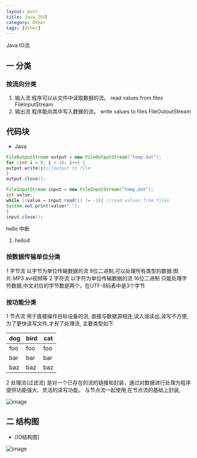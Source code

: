 ```yaml
---
layout: post 
title: Java_IO流
category: Other 
tags: [Other] 
---
```


Java IO流.

## 一 分类

### 按流向分类

1. 输入流
程序可以从文件中读取数据的流。
read values from files FileInputStream
1. 输出流
程序能向其中写入数据的流。 
write values to files FileOutoutStream

## 代码块

* Java

``` java
FileOutputStream output = new FileOutputStream("temp.dat");
for (int i = 0; i < 10; i++) {
output.write(i);//output to file
}
output.close();

FileInputStream input = new FileInputStream("temp.dat");
int value;
while ((value = input.read()) != -1){ //read values from files
System.out.print(value+" ");
}
input.close();
```

hello 中断

1. hello4

### 按数据传输单位分类
1 字节流
以字节为单位传输数据的流  8位二进制,可以处理所有类型的数据:图片.MP3 avi视频等
2 字符流
以字符为单位传输数据的流  16位二进制 只能处理字符数据,中文对应的字节数是两个，在UTF-8码表中是3个字节

### 按功能分类
1 节点流
用于直接操作目标设备的流,   直接与数据源相连,读入或读出,读写不方便,为了更快读写文件,才有了处理流, 主要类型如下

dog | bird | cat
----|------|----
foo | foo  | foo
bar | bar  | bar
baz | baz  | baz
2 处理流(过滤流)
是对一个已存在的流的链接和封装，通过对数据进行处理为程序提供功能强大、灵活的读写功能。
与节点流一起使用,在节点流的基础上封装, 

![image](http://qqadapt.qpic.cn/adapt/0/77b3a02a-b6a3-6729-8fa7-4b21dcdcc38b/800?pt=0&ek=1&kp=1&sce=0-12-12)


## 二 结构图
- [IO结构图]

![image](http://qqadapt.qpic.cn/adapt/0/26c62ecb-bc9c-3631-7c7e-d100c59033a6/800?pt=0&ek=1&kp=1&sce=0-12-12)


